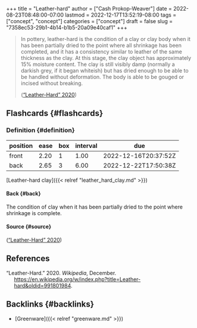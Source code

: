 +++
title = "Leather-hard"
author = ["Cash Prokop-Weaver"]
date = 2022-08-23T08:48:00-07:00
lastmod = 2022-12-17T13:52:19-08:00
tags = ["concept", "concept"]
categories = ["concept"]
draft = false
slug = "7358ec53-29b1-4b14-b1b5-20a09e40caf1"
+++

> In pottery, leather-hard is the condition of a clay or clay body when it has been partially dried to the point where all shrinkage has been completed, and it has a consistency similar to leather of the same thickness as the clay. At this stage, the clay object has approximately 15% moisture content. The clay is still visibly damp (normally a darkish grey, if it began whiteish) but has dried enough to be able to be handled without deformation. The body is able to be gouged or incised without breaking.
>
> (<a href="#citeproc_bib_item_1">“Leather-Hard” 2020</a>)


## Flashcards {#flashcards}


### Definition {#definition}

| position | ease | box | interval | due                  |
|----------|------|-----|----------|----------------------|
| front    | 2.20 | 1   | 1.00     | 2022-12-16T20:37:52Z |
| back     | 2.65 | 3   | 6.00     | 2022-12-22T17:50:38Z |

[Leather-hard clay]({{< relref "leather_hard_clay.md" >}})


#### Back {#back}

The condition of clay when it has been partially dried to the point where shrinkage is complete.


#### Source {#source}

(<a href="#citeproc_bib_item_1">“Leather-Hard” 2020</a>)

## References

<style>.csl-entry{text-indent: -1.5em; margin-left: 1.5em;}</style><div class="csl-bib-body">
  <div class="csl-entry"><a id="citeproc_bib_item_1"></a>“Leather-Hard.” 2020. <i>Wikipedia</i>, December. <a href="https://en.wikipedia.org/w/index.php?title=Leather-hard&oldid=991801984">https://en.wikipedia.org/w/index.php?title=Leather-hard&#38;oldid=991801984</a>.</div>
</div>


## Backlinks {#backlinks}

-   [Greenware]({{< relref "greenware.md" >}})
